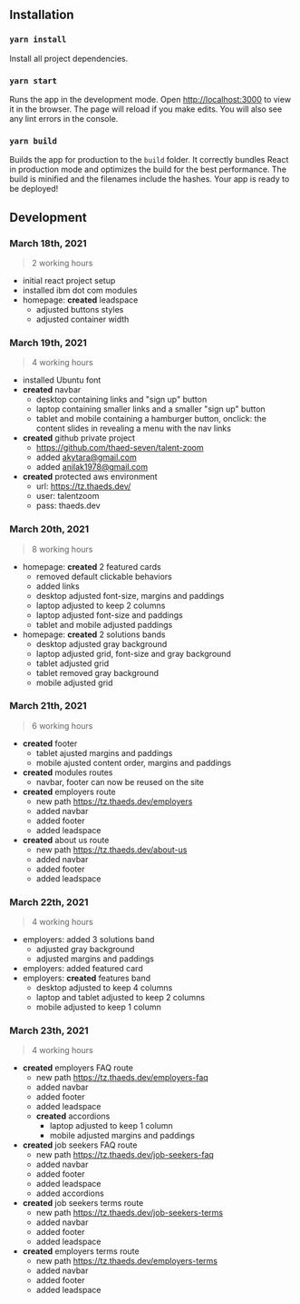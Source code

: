 ## Installation

### `yarn install`

Install all project dependencies.

### `yarn start`

Runs the app in the development mode. Open [http://localhost:3000](http://localhost:3000) to view it in the browser. The page will reload if you make edits. You will also see any lint errors in the console.

### `yarn build`

Builds the app for production to the `build` folder. It correctly bundles React in production mode and optimizes the build for the best performance. The build is minified and the filenames include the hashes. Your app is ready to be deployed!

## Development

### March 18th, 2021
> 2 working hours

- initial react project setup
- installed ibm dot com modules
- homepage: **created** leadspace
  - adjusted buttons styles
  - adjusted container width

### March 19th, 2021
> 4 working hours

- installed Ubuntu font
- **created** navbar
  - desktop containing links and "sign up" button
  - laptop containing smaller links and a smaller "sign up" button
  - tablet and mobile containing a hamburger button, onclick: the content slides in revealing a menu with the nav links
- **created** github private project
  - https://github.com/thaed-seven/talent-zoom
  - added akytara@gmail.com
  - added anilak1978@gmail.com
- **created** protected aws environment
  - url: https://tz.thaeds.dev/
  - user: talentzoom
  - pass: thaeds.dev

### March 20th, 2021
> 8 working hours

- homepage: **created** 2 featured cards
  - removed default clickable behaviors
  - added links
  - desktop adjusted font-size, margins and paddings
  - laptop adjusted to keep 2 columns
  - laptop adjusted font-size and paddings
  - tablet and mobile adjusted paddings
- homepage: **created** 2 solutions bands
  - desktop adjusted gray background
  - laptop adjusted grid, font-size and gray background
  - tablet adjusted grid
  - tablet removed gray background
  - mobile adjusted grid

### March 21th, 2021
> 6 working hours

- **created** footer
  - tablet ajusted margins and paddings
  - mobile ajusted content order, margins and paddings
- **created** modules routes
  - navbar, footer can now be reused on the site
- **created** employers route
  - new path https://tz.thaeds.dev/employers
  - added navbar
  - added footer
  - added leadspace
- **created** about us route
  - new path https://tz.thaeds.dev/about-us
  - added navbar
  - added footer
  - added leadspace

### March 22th, 2021
> 4 working hours

- employers: added 3 solutions band
  - adjusted gray background
  - adjusted margins and paddings
- employers: added featured card
- employers: **created** features band
  - desktop adjusted to keep 4 columns
  - laptop and tablet adjusted to keep 2 columns
  - mobile adjusted to keep 1 column

### March 23th, 2021
> 4 working hours

- **created** employers FAQ route
  - new path https://tz.thaeds.dev/employers-faq
  - added navbar
  - added footer
  - added leadspace
  - **created** accordions
    - laptop adjusted to keep 1 column
    - mobile adjusted margins and paddings
- **created** job seekers FAQ route
  - new path https://tz.thaeds.dev/job-seekers-faq
  - added navbar
  - added footer
  - added leadspace
  - added accordions
- **created** job seekers terms route
  - new path https://tz.thaeds.dev/job-seekers-terms
  - added navbar
  - added footer
  - added leadspace
- **created** employers terms route
  - new path https://tz.thaeds.dev/employers-terms
  - added navbar
  - added footer
  - added leadspace
